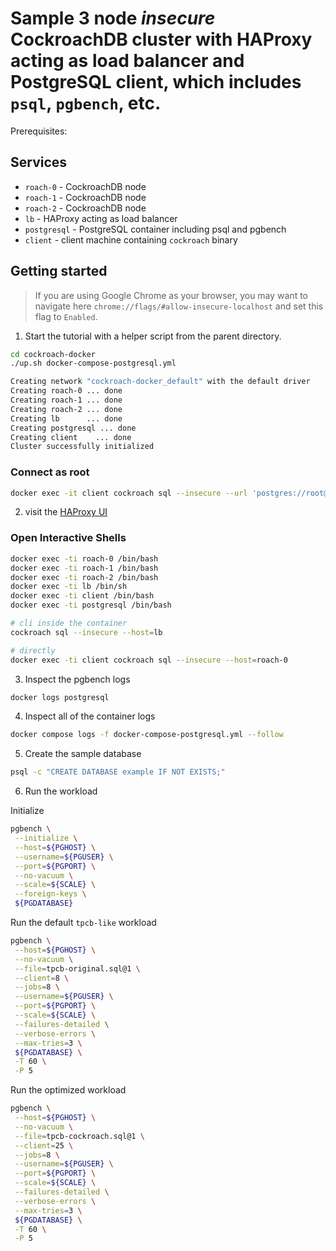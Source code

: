 # Sample 3 node *insecure* CockroachDB cluster with HAProxy acting as load balancer and PostgreSQL client, which includes `psql`, `pgbench`, etc.

Prerequisites:

## Services
* `roach-0` - CockroachDB node
* `roach-1` - CockroachDB node
* `roach-2` - CockroachDB node
* `lb` - HAProxy acting as load balancer
* `postgresql` - PostgreSQL container including psql and pgbench
* `client` - client machine containing `cockroach` binary

## Getting started
>If you are using Google Chrome as your browser, you may want to navigate here `chrome://flags/#allow-insecure-localhost` and set this flag to `Enabled`.

1. Start the tutorial with a helper script from the parent directory.

```bash
cd cockroach-docker
./up.sh docker-compose-postgresql.yml

Creating network "cockroach-docker_default" with the default driver
Creating roach-0 ... done
Creating roach-1 ... done
Creating roach-2 ... done
Creating lb      ... done
Creating postgresql ... done
Creating client    ... done
Cluster successfully initialized
```

### Connect as root

```bash
docker exec -it client cockroach sql --insecure --url 'postgres://root@lb:26000/defaultdb&sslmode=disable'
```

2. visit the [HAProxy UI](http://localhost:8081)

### Open Interactive Shells
```bash
docker exec -ti roach-0 /bin/bash
docker exec -ti roach-1 /bin/bash
docker exec -ti roach-2 /bin/bash
docker exec -ti lb /bin/sh
docker exec -ti client /bin/bash
docker exec -ti postgresql /bin/bash

# cli inside the container
cockroach sql --insecure --host=lb

# directly
docker exec -ti client cockroach sql --insecure --host=roach-0
```

3. Inspect the pgbench logs

```bash
docker logs postgresql
```

4. Inspect all of the container logs

```bash
docker compose logs -f docker-compose-postgresql.yml --follow
```

5. Create the sample database

```bash
psql -c "CREATE DATABASE example IF NOT EXISTS;"
```

6. Run the workload

Initialize

```bash
pgbench \
 --initialize \
 --host=${PGHOST} \
 --username=${PGUSER} \
 --port=${PGPORT} \
 --no-vacuum \
 --scale=${SCALE} \
 --foreign-keys \
 ${PGDATABASE}
```

Run the default `tpcb-like` workload

```bash
pgbench \
 --host=${PGHOST} \
 --no-vacuum \
 --file=tpcb-original.sql@1 \
 --client=8 \
 --jobs=8 \
 --username=${PGUSER} \
 --port=${PGPORT} \
 --scale=${SCALE} \
 --failures-detailed \
 --verbose-errors \
 --max-tries=3 \
 ${PGDATABASE} \
 -T 60 \
 -P 5
```

Run the optimized workload

```bash
pgbench \
 --host=${PGHOST} \
 --no-vacuum \
 --file=tpcb-cockroach.sql@1 \
 --client=25 \
 --jobs=8 \
 --username=${PGUSER} \
 --port=${PGPORT} \
 --scale=${SCALE} \
 --failures-detailed \
 --verbose-errors \
 --max-tries=3 \
 ${PGDATABASE} \
 -T 60 \
 -P 5
```
